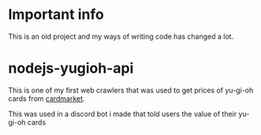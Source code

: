 # Important info
This is an old project and my ways of writing code has changed a lot.

# nodejs-yugioh-api
This is one of my first web crawlers that was used to get prices of yu-gi-oh cards from [cardmarket](https://www.cardmarket.com/en/YuGiOh).

This was used in a discord bot i made that told users the value of their yu-gi-oh cards
